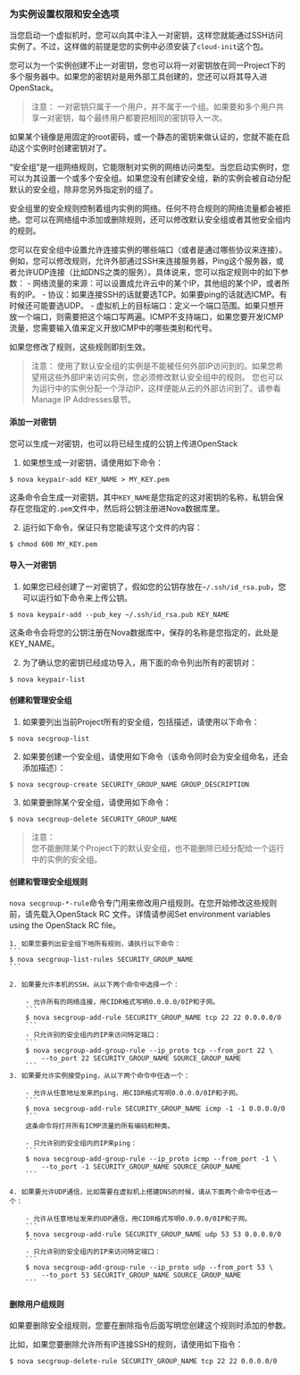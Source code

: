 ### 为实例设置权限和安全选项

当您启动一个虚拟机时，您可以向其中注入一对密钥，这样您就能通过SSH访问实例了。不过，这样做的前提是您的实例中必须安装了`cloud-init`这个包。

您可以为一个实例创建不止一对密钥，您也可以将一对密钥放在同一Project下的多个服务器中。如果您的密钥对是用外部工具创建的，您还可以将其导入进OpenStack。

>注意：
>一对密钥只属于一个用户，并不属于一个组。如果要和多个用户共享一对密钥，每个最终用户都要把相同的密钥导入一次。

如果某个镜像是用固定的root密码，或一个静态的密钥来做认证的，您就不能在启动这个实例时创建密钥对了。

“安全组”是一组网络规则，它能限制对实例的网络访问类型。当您启动实例时，您可以为其设置一个或多个安全组。如果您没有创建安全组，新的实例会被自动分配默认的安全组，除非您另外指定别的组了。

安全组里的安全规则控制着组内实例的网络。任何不符合规则的网络流量都会被拒绝。您可以在网络组中添加或删除规则，还可以修改默认安全组或者其他安全组内的规则。

您可以在安全组中设置允许连接实例的哪些端口（或者是通过哪些协议来连接）。例如，您可以修改规则，允许外部通过SSH来连接服务器，Ping这个服务器，或者允许UDP连接（比如DNS之类的服务）。具体说来，您可以指定规则中的如下参数：
	- 网络流量的来源：可以设置成允许云中的某个IP，其他组的某个IP，或者所有的IP。
	- 协议：如果连接SSH的话就要选TCP。如果要ping的话就选ICMP。有时候还可能要选UDP。
	- 虚拟机上的目标端口：定义一个端口范围。如果只想开放一个端口，则需要把这个端口写两遍。ICMP不支持端口，如果您要开发ICMP流量，您需要输入值来定义开放ICMP中的哪些类别和代号。

如果您修改了规则，这些规则即刻生效。

>注意：
>使用了默认安全组的实例是不能被任何外部IP访问到的。如果您希望用这些外部IP来访问实例，您必须修改默认安全组中的规则。
>您也可以为运行中的实例分配一个浮动IP，这样便能从云的外部访问到了。请参看Manage IP Addresses章节。

#### 添加一对密钥

您可以生成一对密钥，也可以将已经生成的公钥上传进OpenStack

1. 如果想生成一对密钥，请使用如下命令：

```
$ nova keypair-add KEY_NAME > MY_KEY.pem
```

这条命令会生成一对密钥，其中`KEY_NAME`是您指定的这对密钥的名称，私钥会保存在您指定的`.pem`文件中，然后将公钥注册进Nova数据库里。

2. 运行如下命令，保证只有您能读写这个文件的内容：

```
$ chmod 600 MY_KEY.pem
```

#### 导入一对密钥

1. 如果您已经创建了一对密钥了，假如您的公钥存放在`~/.ssh/id_rsa.pub`，您可以运行如下命令来上传公钥。

```
$ nova keypair-add --pub_key ~/.ssh/id_rsa.pub KEY_NAME
```

这条命令会将您的公钥注册在Nova数据库中，保存的名称是您指定的，此处是KEY_NAME。

2. 为了确认您的密钥已经成功导入，用下面的命令列出所有的密钥对：

```
$ nova keypair-list
```

#### 创建和管理安全组

1. 如果要列出当前Project所有的安全组，包括描述，请使用以下命令：

```
$ nova secgroup-list
```

2. 如果要创建一个安全组，请使用如下命令（该命令同时会为安全组命名，还会添加描述）：

```
$ nova secgroup-create SECURITY_GROUP_NAME GROUP_DESCRIPTION
```

3. 如果要删除某个安全组，请使用如下命令：

```
$ nova secgroup-delete SECURITY_GROUP_NAME
```

>注意：		
>您不能删除某个Project下的默认安全组，也不能删除已经分配给一个运行中的实例的安全组。

#### 创建和管理安全组规则

`nova secgroup-*-rule`命令专门用来修改用户组规则。在您开始修改这些规则前，请先载入OpenStack RC 文件。详情请参阅Set environment variables using the OpenStack RC file。

	1. 如果您要列出安全组下地所有规则，请执行以下命令：
	```
	$ nova secgroup-list-rules SECURITY_GROUP_NAME
	```

	2. 如果要允许本机的SSH，从以下两个命令中选择一个：
	
		- 允许所有的网络连接，用CIDR格式写明0.0.0.0/0IP和子网。
		```
		$ nova secgroup-add-rule SECURITY_GROUP_NAME tcp 22 22 0.0.0.0/0
		```
		- 只允许别的安全组内的IP来访问特定端口：
		```
		$ nova secgroup-add-group-rule --ip_proto tcp --from_port 22 \
      		--to_port 22 SECURITY_GROUP_NAME SOURCE_GROUP_NAME
		```
	3. 如果要允许实例接受ping，从以下两个命令中任选一个：

		- 允许从任意地址发来的ping，用CIDR格式写明0.0.0.0/0IP和子网。
		```
		$ nova secgroup-add-rule SECURITY_GROUP_NAME icmp -1 -1 0.0.0.0/0
		```
		这条命令将打开所有ICMP流量的所有编码和种类。

		- 只允许别的安全组内的IP来ping：
		```
		$ nova secgroup-add-group-rule --ip_proto icmp --from_port -1 \
     		--to_port -1 SECURITY_GROUP_NAME SOURCE_GROUP_NAME
		```

	4. 如果要允许UDP通信，比如需要在虚拟机上搭建DNS的时候，请从下面两个命令中任选一个：

		- 允许从任意地址发来的UDP通信，用CIDR格式写明0.0.0.0/0IP和子网。
		```
		$ nova secgroup-add-rule SECURITY_GROUP_NAME udp 53 53 0.0.0.0/0
		```
		- 只允许别的安全组内的IP来访问特定端口：
		```
		$ nova secgroup-add-group-rule --ip_proto udp --from_port 53 \
      		--to_port 53 SECURITY_GROUP_NAME SOURCE_GROUP_NAME
		```

#### 删除用户组规则

如果要删除安全组规则，您要在删除指令后面写明您创建这个规则时添加的参数。

比如，如果您要删除允许所有IP连接SSH的规则，请使用如下指令：

```
$ nova secgroup-delete-rule SECURITY_GROUP_NAME tcp 22 22 0.0.0.0/0
```